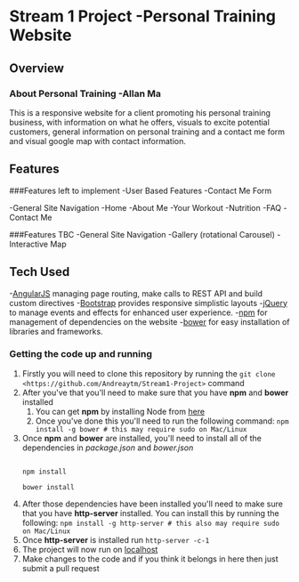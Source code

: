 # Stream 1 Project -Personal Training Website

## Overview

### About Personal Training -Allan Ma
This is a responsive website for a client promoting his personal training business, with information on what he offers, visuals to excite potential customers, general information on personal training and a contact me form and visual google map with contact information.

## Features

###Features left to implement
-User Based Features
	-Contact Me Form

-General Site Navigation
	-Home
	-About Me
	-Your Workout
	-Nutrition
	-FAQ
	-Contact Me
	
###Features TBC
-General Site Navigation
	-Gallery (rotational Carousel)
	-Interactive Map

## Tech Used
-[AngularJS](https://angularjs.org/) managing page routing, make calls to REST API and build custom directives
-[Bootstrap](https://getbootstrap.com/) provides responsive simplistic layouts
-[jQuery](https://jQuery.com/) to manage events and effects for enhanced user experience.
-[npm](https://www.npmjs.com/) for management of dependencies on the website 
-[bower](https://bower.io/) for easy installation of libraries and frameworks.


### Getting the code up and running 
1. Firstly you will need to clone this repository by running the ```git clone <https://github.com/Andreaytm/Stream1-Project>``` command
2. After you've that you'll need to make sure that you have **npm** and **bower** installed 
	1. You can get **npm** by installing Node from [here](https://nodejs.org/en/)
	2. Once you've done this you'll need to run the following command: 
	`npm install -g bower # this may require sudo on Mac/Linux`
3. Once **npm** and **bower** are installed, you'll need to install all of the dependencies in *package.json* and *bower.json*
	```

	npm install

	bower install 

	```
4. After those dependencies have been installed you'll need to make sure that you have **http-server** installed. You can  install this by running the following: ```npm install -g http-server # this also may require sudo on Mac/Linux```
5. Once **http-server** is installed run ```http-server -c-1```
6. The project will now run on [localhost](http://127.0.0.1:8080)
7. Make changes to the code and if you think it belongs in here then just submit a pull request


